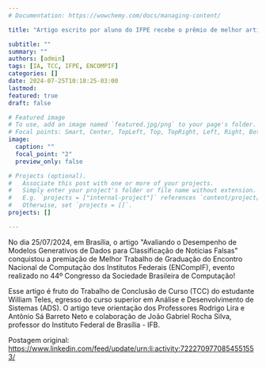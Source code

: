```yaml
---
# Documentation: https://wowchemy.com/docs/managing-content/

title: "Artigo escrito por aluno do IFPE recebe o prêmio de melhor artigo no Encontro Nacional de Computação dos Institutos Federais"

subtitle: ""
summary: ""
authors: [admin]
tags: [IA, TCC, IFPE, ENCOMPIF]
categories: []
date: 2024-07-25T10:18:25-03:00
lastmod:
featured: true
draft: false

# Featured image
# To use, add an image named `featured.jpg/png` to your page's folder.
# Focal points: Smart, Center, TopLeft, Top, TopRight, Left, Right, BottomLeft, Bottom, BottomRight.
image:
  caption: ""
  focal_point: "2"
  preview_only: false

# Projects (optional).
#   Associate this post with one or more of your projects.
#   Simply enter your project's folder or file name without extension.
#   E.g. `projects = ["internal-project"]` references `content/project/deep-learning/index.md`.
#   Otherwise, set `projects = []`.
projects: []

---
```



No dia 25/07/2024, em Brasília, o artigo "Avaliando o Desempenho de Modelos Generativos de Dados para Classificação de Notícias Falsas" conquistou a premiação de Melhor Trabalho de Graduação do Encontro Nacional de Computação dos Institutos Federais (ENCompIF), evento realizado no 44º Congresso da Sociedade Brasileira de Computação!

Esse artigo é fruto do Trabalho de Conclusão de Curso (TCC) do estudante William Teles, egresso do curso superior em Análise e Desenvolvimento de Sistemas (ADS). O artigo teve orientação dos Professores Rodrigo Lira e Antônio Sá Barreto Neto e colaboração de João Gabriel Rocha Silva, professor do Instituto Federal de Brasília - IFB.

Postagem original:
https://www.linkedin.com/feed/update/urn:li:activity:7222709770854551553/


